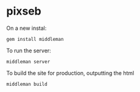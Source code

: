 # pixseb

On a new instal:
````
gem install middleman
````

To run the server:
````
middleman server
````

To build the site for production, outputting the html
````
middleman build
````
